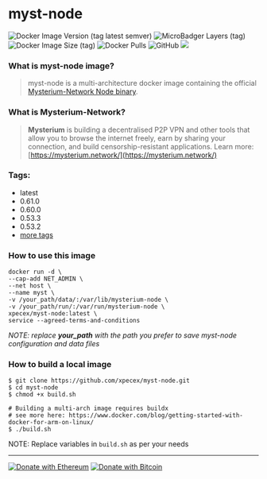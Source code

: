# myst-node
![Docker Image Version (tag latest semver)](https://img.shields.io/docker/v/xpecex/myst-node/latest)
![MicroBadger Layers (tag)](https://img.shields.io/microbadger/layers/xpecex/myst-node/latest)
![Docker Image Size (tag)](https://img.shields.io/docker/image-size/xpecex/myst-node/latest)
![Docker Pulls](https://img.shields.io/docker/pulls/xpecex/myst-node)
![GitHub](https://img.shields.io/github/license/xpecex/myst-node)
[![](https://api.travis-ci.com/xpecex/myst-node.svg?branch=main)](https://travis-ci.com/github/xpecex/myst-node)

### What is myst-node image?

> myst-node is a multi-architecture docker image containing the official [Mysterium-Network Node binary](https://github.com/mysteriumnetwork/node).

### What is Mysterium-Network?

> **Mysterium** is building a decentralised P2P VPN and other tools that allow you to browse the internet freely, earn by sharing your connection, and build censorship-resistant applications.
> Learn more: [https://mysterium.network/](https://mysterium.network/)


### Tags:
 - latest
 - 0.61.0
 - 0.60.0
 - 0.53.3
 - 0.53.2
 - [more tags](https://hub.docker.com/r/xpecex/myst-node/tags?page=1&ordering=last_updated)


### How to use this image

```shell
docker run -d \
--cap-add NET_ADMIN \
--net host \
--name myst \
-v /your_path/data/:/var/lib/mysterium-node \
-v /your_path/run/:/var/run/mysterium-node \
xpecex/myst-node:latest \
service --agreed-terms-and-conditions
````
*NOTE: replace **your_path** with the path you prefer to save myst-node configuration and data files*

### How to build a local image

```shell
$ git clone https://github.com/xpecex/myst-node.git
$ cd myst-node
$ chmod +x build.sh

# Building a multi-arch image requires buildx 
# see more here: https://www.docker.com/blog/getting-started-with-docker-for-arm-on-linux/
$ ./build.sh
````

NOTE: Replace variables in ```build.sh``` as per your needs

-------------
[![Donate with Ethereum](https://en.cryptobadges.io/badge/small/0xE32cACcB768a3E65e83B3AF39ca31f446C06432D)](https://en.cryptobadges.io/donate/0xE32cACcB768a3E65e83B3AF39ca31f446C06432D)
[![Donate with Bitcoin](https://en.cryptobadges.io/badge/small/1E7HYMUCf3DD7kcpkyY38tzUzT2F8w1Rg7)](https://en.cryptobadges.io/donate/1E7HYMUCf3DD7kcpkyY38tzUzT2F8w1Rg7)
